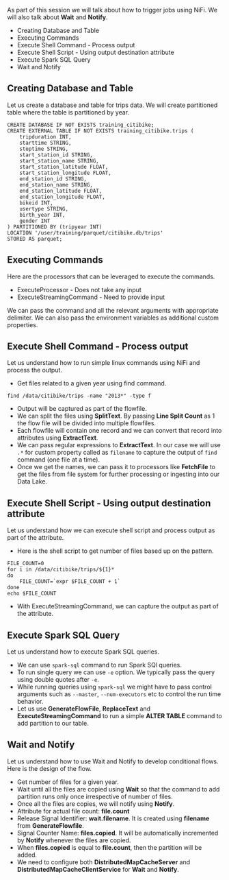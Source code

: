 As part of this session we will talk about how to trigger jobs using NiFi. We will also talk about **Wait** and **Notify**.

* Creating Database and Table
* Executing Commands
* Execute Shell Command - Process output
* Execute Shell Script - Using output destination attribute
* Execute Spark SQL Query
* Wait and Notify

## Creating Database and Table

Let us create a database and table for trips data. We will create partitioned table where the table is partitioned by year.
```
CREATE DATABASE IF NOT EXISTS training_citibike;
CREATE EXTERNAL TABLE IF NOT EXISTS training_citibike.trips (
    tripduration INT,
    starttime STRING,
    stoptime STRING,
    start_station_id STRING,
    start_station_name STRING,
    start_station_latitude FLOAT,
    start_station_longitude FLOAT,
    end_station_id STRING,
    end_station_name STRING,
    end_station_latitude FLOAT,
    end_station_longitude FLOAT,
    bikeid INT,
    usertype STRING,
    birth_year INT,
    gender INT
) PARTITIONED BY (tripyear INT)
LOCATION '/user/training/parquet/citibike.db/trips'
STORED AS parquet;
```
## Executing Commands
Here are the processors that can be leveraged to execute the commands.
* ExecuteProcessor - Does not take any input
* ExecuteStreamingCommand - Need to provide input

We can pass the command and all the relevant arguments with appropriate delimiter. We can also pass the environment variables as additional custom properties.

## Execute Shell Command - Process output
Let us understand how to run simple linux commands using NiFi and process the output.
* Get files related to a given year using find command.
```
find /data/citibike/trips -name "2013*" -type f
```
* Output will be captured as part of the flowfile.
* We can split the files using **SplitText**. By passing **Line Split Count** as 1 the flow file will be divided into multiple flowfiles.
* Each flowfile will contain one record and we can convert that record into attributes using **ExtractText**.
* We can pass regular expressions to **ExtractText**. In our case we will use `.*` for custom property called as `filename` to capture the output of `find` command (one file at a time).
* Once we get the names, we can pass it to processors like **FetchFile** to get the files from file system for further processing or ingesting into our Data Lake.

## Execute Shell Script - Using output destination attribute
Let us understand how we can execute shell script and process output as part of the attribute.
* Here is the shell script to get number of files based up on the pattern.
```
FILE_COUNT=0
for i in /data/citibike/trips/${1}*
do
    FILE_COUNT=`expr $FILE_COUNT + 1`
done
echo $FILE_COUNT
```
* With ExecuteStreamingCommand, we can capture the output as part of the attribute.

## Execute Spark SQL Query
Let us understand how to execute Spark SQL queries.
* We can use `spark-sql` command to run Spark SQl queries.
* To run single query we can use `-e` option. We typically pass the query using double quotes after `-e`.
* While running queries using `spark-sql` we might have to pass control arguments such as `--master`, `--num-executors` etc to control the run time behavior.
* Let us use **GenerateFlowFile**, **ReplaceText** and **ExecuteStreamingCommand** to run a simple **ALTER TABLE** command to add partition to our table.

## Wait and Notify
Let us understand how to use Wait and Notify to develop conditional flows. Here is the design of the flow.
* Get number of files for a given year.
* Wait until all the files are copied using **Wait** so that the command to add partition runs only once irrespective of number of files.
* Once all the files are copies, we will notify using **Notify**.
* Attribute for actual file count: **file.count**
* Release Signal Identifier: **wait.filename**. It is created using **filename** from **GenerateFlowfile**.
* Signal Counter Name: **files.copied**. It will be automatically incremented by **Notify** whenever the files are copied.
* When **files.copied** is equal to **file.count**, then the partition will be added.
* We need to configure both **DistributedMapCacheServer** and **DistributedMapCacheClientService** for **Wait** and **Notify**.
